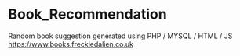 # Book_Recommendation
Random book suggestion generated using PHP / MYSQL / HTML / JS 
https://www.books.freckledalien.co.uk
